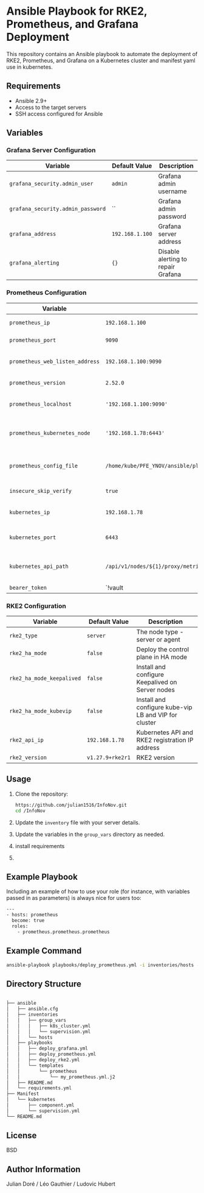 # Ansible Playbook for RKE2, Prometheus, and Grafana Deployment

This repository contains an Ansible playbook to automate the deployment of RKE2, Prometheus, and Grafana on a Kubernetes cluster and manifest yaml use in kubernetes. 

## Requirements

- Ansible 2.9+
- Access to the target servers
- SSH access configured for Ansible

## Variables

### Grafana Server Configuration

| Variable                | Default Value   | Description                       |
|-------------------------|-----------------|-----------------------------------|
| `grafana_security.admin_user`     | `admin`         | Grafana admin username             |
| `grafana_security.admin_password` | ``          | Grafana admin password             |
| `grafana_address`       | `192.168.1.100` | Grafana server address             |
| `grafana_alerting`      | `{}`            | Disable alerting to repair Grafana |

### Prometheus Configuration

| Variable                       | Default Value                                      | Description                                      |
|--------------------------------|----------------------------------------------------|--------------------------------------------------|
| `prometheus_ip`                | `192.168.1.100`                                    | Prometheus IP address                            |
| `prometheus_port`              | `9090`                                             | Prometheus port                                  |
| `prometheus_web_listen_address`| `192.168.1.100:9090`                               | Prometheus web listen address                    |
| `prometheus_version`           | `2.52.0`                                           | Prometheus version                               |
| `prometheus_localhost`         | `'192.168.1.100:9090'`                             | Prometheus localhost address                     |
| `prometheus_kubernetes_node`   | `'192.168.1.78:6443'`                              | Kubernetes node address for Prometheus           |
| `prometheus_config_file`       | `/home/kube/PFE_YNOV/ansible/playbooks/templates/prometheus/my_prometheus.yml.j2` | Path to Prometheus configuration file template   |
| `insecure_skip_verify`         | `true`                                             | Skip TLS verification                            |
| `kubernetes_ip`                | `192.168.1.78`                                     | Kubernetes API server IP address                 |
| `kubernetes_port`              | `6443`                                             | Kubernetes API server port                       |
| `kubernetes_api_path`          | `/api/v1/nodes/${1}/proxy/metrics/cadvisor`        | Path to Kubernetes cAdvisor metrics              |
| `bearer_token`                 | `!vault | ---`                                     | Kubernetes bearer token for authentication       |

### RKE2 Configuration

| Variable                      | Default Value                  | Description                                         |
|-------------------------------|--------------------------------|-----------------------------------------------------|
| `rke2_type`                   | `server`                       | The node type - server or agent                     |
| `rke2_ha_mode`                | `false`                        | Deploy the control plane in HA mode                 |
| `rke2_ha_mode_keepalived`     | `false`                        | Install and configure Keepalived on Server nodes    |
| `rke2_ha_mode_kubevip`        | `false`                        | Install and configure kube-vip LB and VIP for cluster|
| `rke2_api_ip`                 | `192.168.1.78`                 | Kubernetes API and RKE2 registration IP address     |
| `rke2_version`                | `v1.27.9+rke2r1`               | RKE2 version                                        |

## Usage

1. Clone the repository:

    ```sh
    https://github.com/julian1516/InfoNov.git
    cd /InfoNov
    ```

2. Update the `inventory` file with your server details.

3. Update the variables in the `group_vars` directory as needed.

4. install requirements 

5. 
Example Playbook
----------------

Including an example of how to use your role (for instance, with variables passed in as parameters) is always nice for users too:

```sh
---
- hosts: prometheus
  become: true
  roles:
    - prometheus.prometheus.prometheus
```
Example Command
----------------
```sh
ansible-playbook playbooks/deploy_prometheus.yml -i inventories/hosts -u kube --ask-vault-pass
```

## Directory Structure

```sh

├── ansible
│   ├── ansible.cfg
│   ├── inventories
│   │   ├── group_vars
│   │   │   ├── k8s_cluster.yml
│   │   │   └── supervision.yml
│   │   └── hosts
│   ├── playbooks
│   │   ├── deploy_grafana.yml
│   │   ├── deploy_prometheus.yml
│   │   ├── deploy_rke2.yml
│   │   └── templates
│   │       └── prometheus
│   │           └── my_prometheus.yml.j2
│   ├── README.md
│   └── requirements.yml
├── Manifest
│   └── kubernetes
│       ├── component.yml
│       └── supervision.yml
└── README.md
```
License
-------

BSD

Author Information
------------------

Julian Doré / Léo Gauthier / Ludovic Hubert